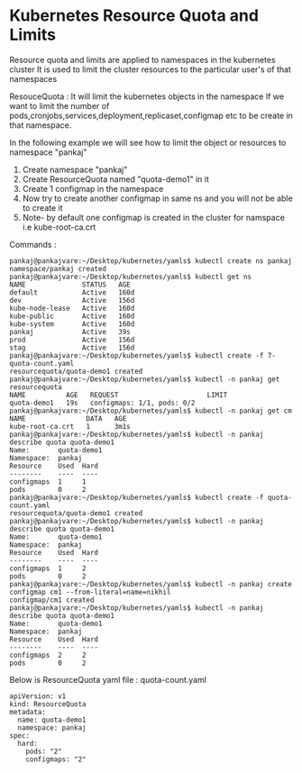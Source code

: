 # Kubernetes Resource Quota and Limits

Resource quota and limits are applied to namespaces in the kubernetes cluster
It is used to limit the cluster resources to the particular user's of that namespaces

ResouceQuota : It will limit the kubernetes objects in the namespace
If we want to limit the number of pods,cronjobs,services,deployment,replicaset,configmap etc to be create in that namespace.

In the following example we will see how to limit the object or resources to namespace "pankaj" 
1. Create namespace "pankaj"
2. Create ResourceQuota named "quota-demo1" in it
3. Create 1 configmap in the namespace
4. Now try to create another configmap in same ns and you will not be able to create it
5. Note- by default one configmap is created in the cluster for namspace i.e kube-root-ca.crt

Commands :
```console
pankaj@pankajvare:~/Desktop/kubernetes/yamls$ kubectl create ns pankaj
namespace/pankaj created
pankaj@pankajvare:~/Desktop/kubernetes/yamls$ kubectl get ns
NAME              STATUS   AGE
default           Active   160d
dev               Active   156d
kube-node-lease   Active   160d
kube-public       Active   160d
kube-system       Active   160d
pankaj            Active   39s
prod              Active   156d
stag              Active   156d
pankaj@pankajvare:~/Desktop/kubernetes/yamls$ kubectl create -f 7-quota-count.yaml
resourcequota/quota-demo1 created
pankaj@pankajvare:~/Desktop/kubernetes/yamls$ kubectl -n pankaj get resourcequota
NAME          AGE   REQUEST                      LIMIT
quota-demo1   19s   configmaps: 1/1, pods: 0/2   
pankaj@pankajvare:~/Desktop/kubernetes/yamls$ kubectl -n pankaj get cm
NAME               DATA   AGE
kube-root-ca.crt   1      3m1s
pankaj@pankajvare:~/Desktop/kubernetes/yamls$ kubectl -n pankaj describe quota quota-demo1
Name:       quota-demo1
Namespace:  pankaj
Resource    Used  Hard
--------    ----  ----
configmaps  1     1
pods        0     2
pankaj@pankajvare:~/Desktop/kubernetes/yamls$ kubectl create -f quota-count.yaml
resourcequota/quota-demo1 created
pankaj@pankajvare:~/Desktop/kubernetes/yamls$ kubectl -n pankaj describe quota quota-demo1
Name:       quota-demo1
Namespace:  pankaj
Resource    Used  Hard
--------    ----  ----
configmaps  1     2
pods        0     2
pankaj@pankajvare:~/Desktop/kubernetes/yamls$ kubectl -n pankaj create configmap cm1 --from-literal=name=nikhil
configmap/cm1 created
pankaj@pankajvare:~/Desktop/kubernetes/yamls$ kubectl -n pankaj describe quota quota-demo1
Name:       quota-demo1
Namespace:  pankaj
Resource    Used  Hard
--------    ----  ----
configmaps  2     2
pods        0     2

``` 


Below is ResourceQuota yaml file : quota-count.yaml
```console
apiVersion: v1
kind: ResourceQuota
metadata:
  name: quota-demo1
  namespace: pankaj
spec:
  hard:
    pods: "2"
    configmaps: "2"
```
